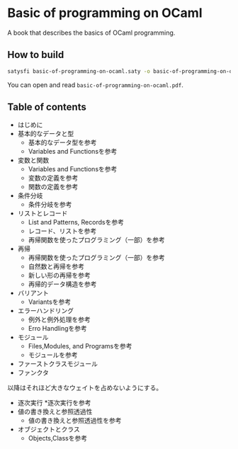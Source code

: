 # Basic of programming on OCaml

A book that describes the basics of OCaml programming.

## How to build

```bash
satysfi basic-of-programming-on-ocaml.saty -o basic-of-programming-on-ocaml.pdf
```

You can open and read `basic-of-programming-on-ocaml.pdf`.

## Table of contents

* はじめに
* 基本的なデータと型
  * 基本的なデータ型を参考
  * Variables and Functionsを参考
* 変数と関数
  * Variables and Functionsを参考
  * 変数の定義を参考
  * 関数の定義を参考
* 条件分岐
  * 条件分岐を参考
* リストとレコード
  * List and Patterns, Recordsを参考
  * レコード、リストを参考
  * 再帰関数を使ったプログラミング（一部）を参考
* 再帰
  * 再帰関数を使ったプログラミング（一部）を参考
  * 自然数と再帰を参考
  * 新しい形の再帰を参考
  * 再帰的データ構造を参考
* バリアント
  * Variantsを参考
* エラーハンドリング
  * 例外と例外処理を参考
  * Erro Handlingを参考
* モジュール
  * Files,Modules, and Programsを参考
  * モジュールを参考
* ファーストクラスモジュール
* ファンクタ

以降はそれほど大きなウェイトを占めないようにする。 

* 逐次実行
  *逐次実行を参考
* 値の書き換えと参照透過性
  * 値の書き換えと参照透過性を参考
* オブジェクトとクラス
  * Objects,Classを参考




